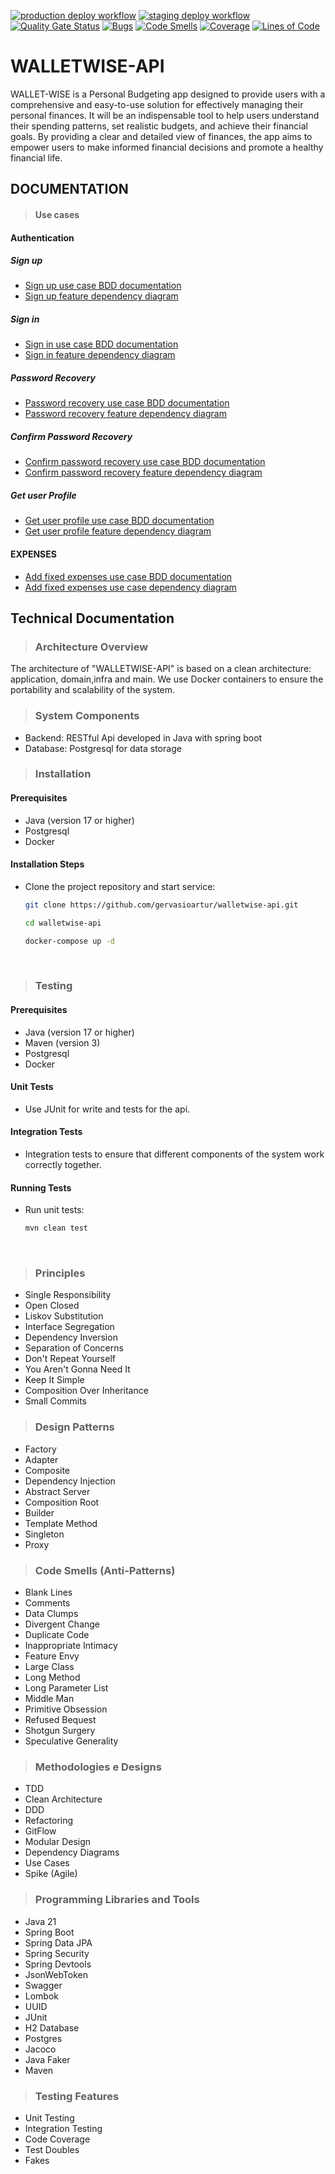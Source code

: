 [![production deploy workflow](https://github.com/gervasioartur/walletwise-api/actions/workflows/production-deploy.yml/badge.svg)](https://github.com/gervasioartur/walletwise-api/actions/workflows/production-deploy.yml) [![staging deploy workflow](https://github.com/gervasioartur/walletwise-api/actions/workflows/staging-deploy.yml/badge.svg)](https://github.com/gervasioartur/walletwise-api/actions/workflows/staging-deploy.yml)
[![Quality Gate Status](https://sonarcloud.io/api/project_badges/measure?project=walletwise-api&metric=alert_status)](https://sonarcloud.io/summary/new_code?id=walletwise-api)
[![Bugs](https://sonarcloud.io/api/project_badges/measure?project=walletwise-api&metric=bugs)](https://sonarcloud.io/summary/new_code?id=walletwise-api)
[![Code Smells](https://sonarcloud.io/api/project_badges/measure?project=walletwise-api&metric=code_smells)](https://sonarcloud.io/summary/new_code?id=walletwise-api)
[![Coverage](https://sonarcloud.io/api/project_badges/measure?project=walletwise-api&metric=coverage)](https://sonarcloud.io/summary/new_code?id=walletwise-api)
[![Lines of Code](https://sonarcloud.io/api/project_badges/measure?project=walletwise-api&metric=ncloc)](https://sonarcloud.io/summary/new_code?id=walletwise-api)

# **WALLETWISE-API**

WALLET-WISE is a Personal Budgeting app designed to provide users with a comprehensive and
easy-to-use solution for effectively managing their personal finances. It will be an indispensable tool
to help users understand their spending patterns,
set realistic budgets, and achieve their financial goals. By providing a clear and detailed view of finances,
the app aims to empower users to make informed financial decisions and promote a healthy financial life.

## DOCUMENTATION

> #### Use cases

#### Authentication

##### Sign up

- [Sign up use case BDD documentation ](docs/useCases/auth/signup/signup.md)
- [Sign up feature dependency diagram](docs/useCases/auth/signup/signup.drawio)

##### Sign in

- [Sign in use case BDD documentation ](docs/useCases/auth/signin/signin.md)
- [Sign in feature dependency diagram](docs/useCases/auth/signin/signin.drawio)

##### Password Recovery

- [Password recovery use case BDD documentation ](docs/useCases/auth/passwordRecovery/passwordRecovery.md)
- [Password recovery feature dependency diagram](docs/useCases/auth/passwordRecovery/passwordRecovery.drawio)

##### Confirm Password Recovery

- [Confirm password recovery use case BDD documentation ](docs/useCases/auth/confirmPasswordRecovery/confirmPasswordRecovery.md)
- [Confirm password recovery feature dependency diagram](docs/useCases/auth/confirmPasswordRecovery/confirmPasswordRecovery.drawio)

##### Get user Profile

- [Get user profile use case BDD documentation ](docs/useCases/auth/getUserProfile/getUserProfile.md)
- [Get user profile feature dependency diagram](docs/useCases/auth/getUserProfile/getUserProfile.drawio)

#### EXPENSES

- [Add fixed expenses use case BDD documentation](docs/useCases/expenses/addFixedExpense/addFixedExpense.md)
- [Add fixed expenses use case dependency diagram](docs/useCases/expenses/addFixedExpense/addFixedExpense.drawio)

## Technical Documentation

> ### Architecture Overview

The architecture of "WALLETWISE-API" is based on a clean architecture: application, domain,infra and main.
We use Docker containers to ensure the portability and scalability of the system.

> ### System Components

* Backend:  RESTful Api developed in Java with spring boot
* Database: Postgresql for data storage

> ### Installation

#### Prerequisites

* Java (version 17 or higher)
* Postgresql
* Docker

#### Installation Steps

* Clone the project repository and start service:
    ```bash
    git clone https://github.com/gervasioartur/walletwise-api.git
    ```
    ```bash
    cd walletwise-api
    ```
    ```bash
    docker-compose up -d
    ```

<br/>

> ### Testing

#### Prerequisites

* Java (version 17 or higher)
* Maven (version 3)
* Postgresql
* Docker

#### Unit Tests

* Use JUnit for write and tests for the api.

#### Integration Tests

* Integration tests to ensure that different components of the system work correctly together.

#### Running  Tests

* Run unit tests:
    ```bash
    mvn clean test
    ```

<br/>

> ### Principles

* Single Responsibility
* Open Closed
* Liskov Substitution
* Interface Segregation
* Dependency Inversion
* Separation of Concerns
* Don't Repeat Yourself
* You Aren't Gonna Need It
* Keep It Simple
* Composition Over Inheritance
* Small Commits

> ### Design Patterns

* Factory
* Adapter
* Composite
* Dependency Injection
* Abstract Server
* Composition Root
* Builder
* Template Method
* Singleton
* Proxy

> ### Code Smells (Anti-Patterns)

* Blank Lines
* Comments
* Data Clumps
* Divergent Change
* Duplicate Code
* Inappropriate Intimacy
* Feature Envy
* Large Class
* Long Method
* Long Parameter List
* Middle Man
* Primitive Obsession
* Refused Bequest
* Shotgun Surgery
* Speculative Generality

> ### Methodologies e Designs

* TDD
* Clean Architecture
* DDD
* Refactoring
* GitFlow
* Modular Design
* Dependency Diagrams
* Use Cases
* Spike (Agile)

> ### Programming Libraries and Tools

* Java 21
* Spring Boot
* Spring Data JPA
* Spring Security
* Spring Devtools
* JsonWebToken
* Swagger
* Lombok
* UUID
* JUnit
* H2 Database
* Postgres
* Jacoco
* Java Faker
* Maven

> ### Testing Features

* Unit Testing
* Integration Testing
* Code Coverage
* Test Doubles
* Fakes

